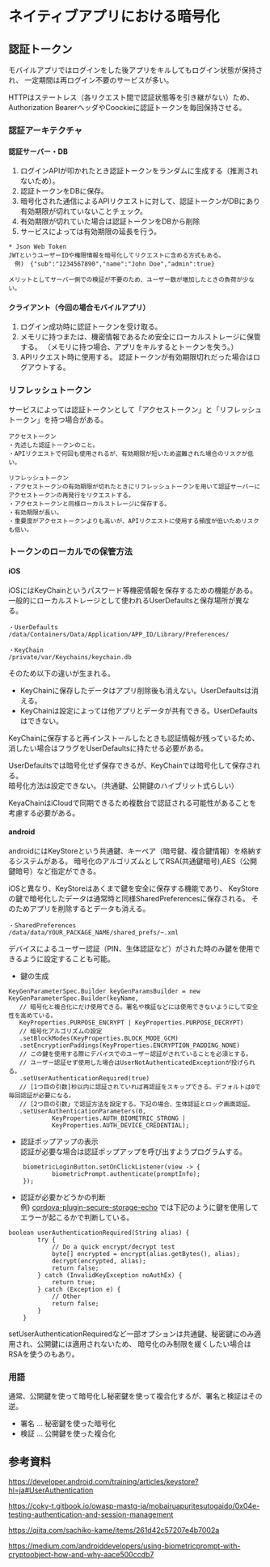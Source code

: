 # ネイティブアプリにおける暗号化
## 認証トークン
モバイルアプリではログインをした後アプリをキルしてもログイン状態が保持され、
一定期間は再ログイン不要のサービスが多い。

HTTPはステートレス（各リクエスト間で認証状態等を引き継がない）ため、
Authorization BearerヘッダやCoockieに認証トークンを毎回保持させる。

### 認証アーキテクチャ
#### 認証サーバー・DB
1. ログインAPIが叩かれたとき認証トークンをランダムに生成する（推測されないため）。
2. 認証トークンをDBに保存。
3. 暗号化された通信によるAPIリクエストに対して、認証トークンがDBにあり有効期限が切れていないことチェック。
4. 有効期限が切れていた場合は認証トークンをDBから削除
5. サービスによっては有効期限の延長を行う。

```
* Json Web Token
JWTというユーザーIDや権限情報を暗号化してリクエストに含める方式もある。
　例)　{"sub":"1234567890","name":"John Doe","admin":true}

メリットとしてサーバー側での検証が不要のため、ユーザー数が増加したときの負荷が少ない。
```

#### クライアント（今回の場合モバイルアプリ）
1. ログイン成功時に認証トークンを受け取る。
2. メモリに持つまたは、機密情報であるため安全にローカルストレージに保管する。
   （メモリに持つ場合、アプリをキルするとトークンを失う。）
4. APIリクエスト時に使用する。
認証トークンが有効期限切れだった場合はログアウトする。
### リフレッシュトークン
サービスによっては認証トークンとして「アクセストークン」と「リフレッシュトークン」を持つ場合がある。

```
アクセストークン
・先述した認証トークンのこと。
・APIリクエストで何回も使用されるが、有効期限が短いため盗難された場合のリスクが低い。

リフレッシュトークン
・アクセストークンの有効期限が切れたときにリフレッシュトークンを用いて認証サーバーにアクセストークンの再発行をリクエストする。
・アクセストークンと同様ローカルストレージに保存する。
・有効期限が長い。
・重要度がアクセストークンよりも高いが、APIリクエストに使用する頻度が低いためリスクも低い。
```

### トークンのローカルでの保管方法
#### iOS
iOSにはKeyChainというパスワード等機密情報を保存するための機能がある。
一般的にローカルストレージとして使われるUserDefaultsと保存場所が異なる。
```
・UserDefaults
/data/Containers/Data/Application/APP_ID/Library/Preferences/

・KeyChain
/private/var/Keychains/keychain.db
```
そのため以下の違いが生まれる。
- KeyChainに保存したデータはアプリ削除後も消えない。UserDefaultsは消える。
- KeyChainは設定によっては他アプリとデータが共有できる。UserDefaultsはできない。

KeyChainに保存すると再インストールしたときも認証情報が残っているため、
消したい場合はフラグをUserDefaultsに持たせる必要がある。

UserDefaultsでは暗号化せず保存できるが、KeyChainでは暗号化して保存される。<br>
暗号化方法は設定できない。（共通鍵、公開鍵のハイブリット式らしい）

KeyaChainはiCloudで同期できるため複数台で認証される可能性があることを考慮する必要がある。

#### android
androidにはKeyStoreという共通鍵、キーペア（暗号鍵、複合鍵情報）を格納するシステムがある。
暗号化のアルゴリズムとしてRSA(共通鍵暗号),AES（公開鍵暗号）など指定ができる。

iOSと異なり、KeyStoreはあくまで鍵を安全に保存する機能であり、
KeyStoreの鍵で暗号化したデータは通常時と同様SharedPreferencesに保存される。
そのためアプリを削除するとデータも消える。
```
・SharedPreferences
/data/data/YOUR_PACKAGE_NAME/shared_prefs/~.xml
```

デバイスによるユーザー認証（PIN、生体認証など）がされた時のみ鍵を使用できるように設定することも可能。

- 鍵の生成
```
KeyGenParameterSpec.Builder keyGenParamsBuilder = new KeyGenParameterSpec.Builder(keyName,
   // 暗号化と複合化にだけ使用できる。署名や検証などには使用できないようにして安全性を高めている。
   KeyProperties.PURPOSE_ENCRYPT | KeyProperties.PURPOSE_DECRYPT)
   // 暗号化アルゴリズムの設定
   .setBlockModes(KeyProperties.BLOCK_MODE_GCM)
   .setEncryptionPaddings(KeyProperties.ENCRYPTION_PADDING_NONE)
   // この鍵を使用する際にデバイスでのユーザー認証がされていることを必須とする。
   // ユーザー認証せず使用した場合はUserNotAuthenticatedExceptionが投げられる。
   .setUserAuthenticationRequired(true)
   // [1つ目の引数]秒以内に認証されていれば再認証をスキップできる。デフォルトは0で毎回認証が必要になる。
   // [2つ目の引数」で認証方法を設定する。下記の場合、生体認証とロック画面認証。
   .setUserAuthenticationParameters(0,
            KeyProperties.AUTH_BIOMETRIC_STRONG |
            KeyProperties.AUTH_DEVICE_CREDENTIAL);
```

- 認証ポップアップの表示<br>
  認証が必要な場合は認証ポップアップを呼び出すようプログラムする。
```
    biometricLoginButton.setOnClickListener(view -> {
            biometricPrompt.authenticate(promptInfo);
    });
```

- 認証が必要かどうかの判断<br>
例)
[cordova-plugin-secure-storage-echo](https://github.com/mibrito707/cordova-plugin-secure-storage-echo/tree/master)
では下記のように鍵を使用してエラーが起こるかで判断している。
  
```
boolean userAuthenticationRequired(String alias) {
        try {
            // Do a quick encrypt/decrypt test
            byte[] encrypted = encrypt(alias.getBytes(), alias);
            decrypt(encrypted, alias);
            return false;
        } catch (InvalidKeyException noAuthEx) {
            return true;
        } catch (Exception e) {
            // Other
            return false;
        }
    }
```
setUserAuthenticationRequiredなど一部オプションは共通鍵、秘密鍵にのみ適用され、公開鍵には適用されないため、
暗号化のみ制限を緩くしたい場合はRSAを使うのもあり。

### 用語
通常、公開鍵を使って暗号化し秘密鍵を使って複合化するが、署名と検証はその逆。
- 署名 ... 秘密鍵を使った暗号化
- 検証 ... 公開鍵を使った複合化

## 参考資料
https://developer.android.com/training/articles/keystore?hl=ja#UserAuthentication

https://coky-t.gitbook.io/owasp-mastg-ja/mobairuapuritesutogaido/0x04e-testing-authentication-and-session-management

https://qiita.com/sachiko-kame/items/261d42c57207e4b7002a

https://medium.com/androiddevelopers/using-biometricprompt-with-cryptoobject-how-and-why-aace500ccdb7
